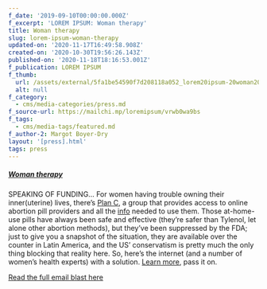 ```yaml
---
f_date: '2019-09-10T00:00:00.000Z'
f_excerpt: 'LOREM IPSUM: Woman therapy'
title: Woman therapy
slug: lorem-ipsum-woman-therapy
updated-on: '2020-11-17T16:49:58.908Z'
created-on: '2020-10-30T19:56:26.143Z'
published-on: '2020-11-18T18:16:53.001Z'
f_publication: LOREM IPSUM
f_thumb:
  url: /assets/external/5fa1be54590f7d208118a052_lorem20ipsum-20woman20therapy.png
  alt: null
f_category:
  - cms/media-categories/press.md
f_source-url: https://mailchi.mp/loremipsum/vrwb0wa9bs
f_tags:
  - cms/media-tags/featured.md
f_author-2: Margot Boyer-Dry
layout: '[press].html'
tags: press
---
```


##### [**Woman therapy**](https://plancpills.org/)

SPEAKING OF FUNDING… For women having trouble owning their inner(uterine) lives, there’s [Plan C](https://plancpills.org/), a group that provides access to online abortion pill providers and all the [info](https://plancpills.org/reportcard) needed to use them. Those at-home-use pills have always been safe and effective (they’re safer than Tylenol, let alone other abortion methods), but they’ve been suppressed by the FDA; just to give you a snapshot of the situation, they are available over the counter in Latin America, and the US’ conservatism is pretty much the only thing blocking that reality here. So, here’s the internet (and a number of women’s health experts) with a solution. [Learn more](https://plancpills.org/), pass it on.

[Read the full email blast here](https://mailchi.mp/loremipsum/vrwb0wa9bs)
